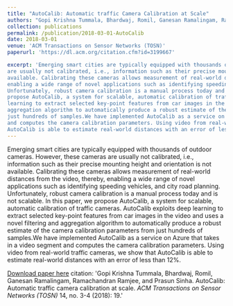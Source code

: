 ```yaml
---
title: "AutoCalib: Automatic traffic Camera Calibration at Scale"
authors: "Gopi Krishna Tummala, Bhardwaj, Romil, Ganesan Ramalingam, Ramachandran Ramjee, and Prasun Sinha "
collection: publications
permalink: /publication/2018-03-01-AutoCalib
date: 2018-03-01
venue: 'ACM Transactions on Sensor Networks (TOSN)'
paperurl: 'https://dl.acm.org/citation.cfm?id=3199667'

excerpt: 'Emerging smart cities are typically equipped with thousands of outdoor cameras. However, these cameras
are usually not calibrated, i.e., information such as their precise mounting height and orientation is not
available. Calibrating these cameras allows measurement of real-world distances from the video, thereby,
enabling a wide range of novel applications such as identifying speeding vehicles, and city road planning.
Unfortunately, robust camera calibration is a manual process today and is not scalable. In this paper, we
propose AutoCalib, a system for scalable, automatic calibration of traffic cameras. AutoCalib exploits deep
learning to extract selected key-point features from car images in the video and uses a novel filtering and
aggregation algorithm to automatically produce a robust estimate of the camera calibration parameters from
just hundreds of samples.We have implemented AutoCalib as a service on Azure that takes in a video segment
and computes the camera calibration parameters. Using video from real-world traffic cameras, we show that
AutoCalib is able to estimate real-world distances with an error of less than 12%.'
---
```

Emerging smart cities are typically equipped with thousands of outdoor cameras. However, these cameras
are usually not calibrated, i.e., information such as their precise mounting height and orientation is not
available. Calibrating these cameras allows measurement of real-world distances from the video, thereby,
enabling a wide range of novel applications such as identifying speeding vehicles, and city road planning.
Unfortunately, robust camera calibration is a manual process today and is not scalable. In this paper, we
propose AutoCalib, a system for scalable, automatic calibration of traffic cameras. AutoCalib exploits deep
learning to extract selected key-point features from car images in the video and uses a novel filtering and
aggregation algorithm to automatically produce a robust estimate of the camera calibration parameters from
just hundreds of samples.We have implemented AutoCalib as a service on Azure that takes in a video segment
and computes the camera calibration parameters. Using video from real-world traffic cameras, we show that
AutoCalib is able to estimate real-world distances with an error of less than 12%.

[Download paper here](https://dl.acm.org/citation.cfm?id=3199667)
citation: 'Gopi Krishna Tummala, Bhardwaj, Romil, Ganesan Ramalingam, Ramachandran Ramjee, and Prasun Sinha. AutoCalib: Automatic traffic camera calibration at scale. <i> ACM Transactions on Sensor Networks (TOSN) </i>14, no. 3-4 (2018): 19.'
